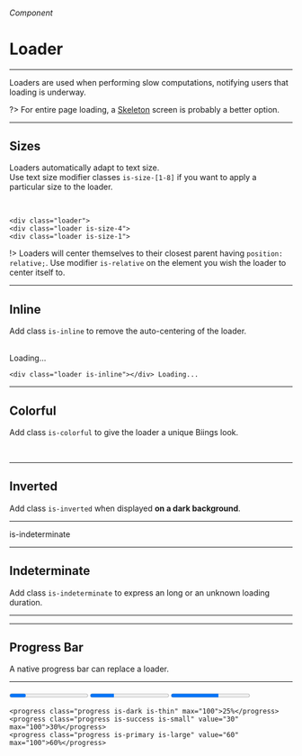 <h6 class="is-uppercase has-text-grey has-text-weight-medium">Component</h6><h1 class="title is-0 is-family-secondary is-size-1-mobile">Loader</h1>
<hr class="is-visible is-size-3">
<p class="subtitle is-4 is-size-5-mobile is-family-secondary">
    <span class="has-text-weight-semibold">Loaders</span> are used when performing slow computations, notifying users that loading is underway.

?> For entire page loading, a <a href="#/skeleton" class="is-underlined">Skeleton</a> screen is probably a better option.
</p>
<hr class="is-visible is-size-2">

<h2 class="title"><strong>Sizes</strong></h2>

Loaders automatically adapt to text size.<br>Use text size modifier classes `is-size-[1-8]` if you want to apply a particular size to the loader.

<br>

<div class="box has-background-white-bis is-larger is-marginless">
    <div class="level">
        <div class="level-item is-relative"><div class="loader"></div></div>
        <div class="level-item is-relative"><div class="loader is-size-3"></div></div>
        <div class="level-item is-relative"><div class="loader is-size-1"></div></div>
    </div>
</div>
    
    <div class="loader">
    <div class="loader is-size-4">
    <div class="loader is-size-1">
!> Loaders will center themselves to their closest parent having `position: relative;`. Use modifier `is-relative` on the
element you wish the loader to center itself to.

<hr class="is-size-1 is-visible">

<h2 class="title"><strong>Inline</strong></h2>

Add class `is-inline` to remove the auto-centering of the loader.

<br>

<div class="box has-background-white-bis is-medium is-relative has-text-grey is-italic is-marginless">
    <div class="loader is-inline"></div> Loading...
</div>

    <div class="loader is-inline"></div> Loading...
<hr class="is-size-1 is-visible">

<h2 class="title"><strong>Colorful</strong></h2>

Add class `is-colorful` to give the loader a unique Biings look.

<br>

<div class="box has-background-white-bis is-large is-relative">
    <div class="loader is-colorful is-size-2"></div>
</div>

<hr class="is-size-1 is-visible">

<h2 class="title"><strong>Inverted</strong></h2>

Add class `is-inverted` when displayed <strong>on a dark background</strong>.

<hr class="is-small">

<div class="box has-background-black-ter is-large is-relative">
    <div class="loader is-inverted is-size-2"></div>
</div>

is-indeterminate

<hr class="is-size-1 is-visible">

<h2 class="title"><strong>Indeterminate</strong></h2>

Add class `is-indeterminate` to express an long or an unknown loading duration.

<hr class="is-small">

<div class="box has-background-white-bis is-large is-relative">
    <div class="loader is-indeterminate is-size-3"></div>
</div>

<hr class="is-size-1 is-visible">

<h2 class="title"><strong>Progress Bar</strong></h2>

A native progress bar can replace a loader.

<hr class="is-small">

<div class="box has-background-white-bis is-large is-marginless">
    <progress class="progress is-dark is-thin" max="100">25%</progress>
    <progress class="progress is-success is-small" value="30" max="100">30%</progress>
    <progress class="progress is-primary is-large" value="60" max="100">60%</progress>
</div>

    <progress class="progress is-dark is-thin" max="100">25%</progress>
    <progress class="progress is-success is-small" value="30" max="100">30%</progress>
    <progress class="progress is-primary is-large" value="60" max="100">60%</progress>
<br>
